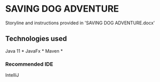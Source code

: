 # SAVING DOG ADVENTURE

Storyline and instructions provided in 'SAVING DOG ADVENTURE.docx'

## Technologies used
Java 11 *
JavaFx *
Maven *

### Recommended IDE
IntelliJ
